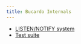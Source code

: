 ```yaml
---
title: Bucardo Internals
---
```


-   [LISTEN/NOTIFY system](/Bucardo/internals/listen_notify)
-   [Test suite](/Bucardo/internals/test_suite)
